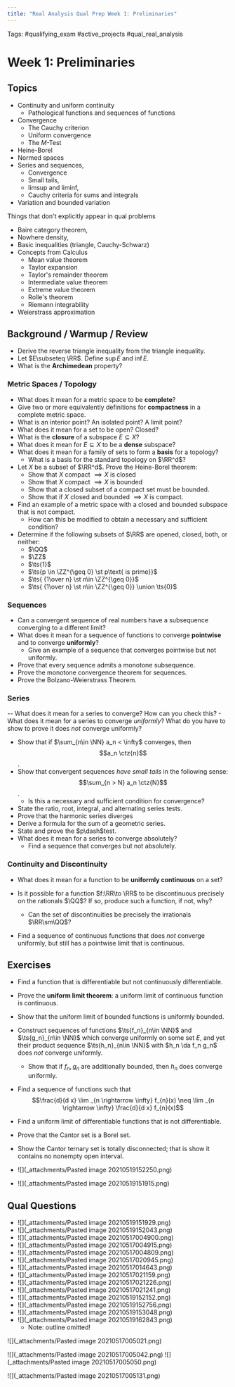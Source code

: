 ```yaml
---
title: "Real Analysis Qual Prep Week 1: Preliminaries"
---
```


Tags: #qualifying_exam #active_projects #qual_real_analysis

# Week 1: Preliminaries

## Topics


- Continuity and uniform continuity
	- Pathological functions and sequences of functions
- Convergence
	- The Cauchy criterion
	-  Uniform convergence
	-  The $M$-Test
-   Heine-Borel
-   Normed spaces
-   Series and sequences,
	- Convergence
	- Small tails, 
	- limsup and liminf, 
	- Cauchy criteria for sums and integrals
-   Variation and bounded variation

Things that don't explicitly appear in qual problems

-   Baire category theorem, 
-   Nowhere density, 
-   Basic inequalities (triangle, Cauchy-Schwarz)
- Concepts from Calculus
	- Mean value theorem
	- Taylor expansion
	- Taylor's remainder theorem
	- Intermediate value theorem
	- Extreme value theorem
	- Rolle's theorem
	- Riemann integrability
-   Weierstrass approximation

## Background / Warmup / Review

- Derive the reverse triangle inequality from the triangle inequality.
- Let $E\subseteq \RR$. Define $\sup E$ and $\inf E$.
- What is the **Archimedean** property?

### Metric Spaces / Topology
- What does it mean for a metric space to be **complete**?
- Give two or more equivalently definitions for **compactness** in a complete metric space.
- What is an interior point? An isolated point? A limit point?
- What does it mean for a set to be open? Closed?
- What is the **closure** of a subspace $E\subseteq X$?
- What does it mean for $E\subseteq X$ to be a **dense** subspace?
- What does it mean for a family of sets to form a **basis** for a topology?
	- What is a basis for the standard topology on $\RR^d$?
- Let $X$ be a subset of $\RR^d$. Prove the Heine-Borel theorem:
	- Show that $X$ compact $\implies X$ is closed
	- Show that $X$ compact $\implies X$ is bounded
	- Show that a closed subset of a compact set must be bounded.
	- Show that if $X$ closed and bounded $\implies X$ is compact. 
- Find an example of a metric space with a closed and bounded subspace that is not compact.
	- How can this be modified to obtain a necessary and sufficient condition?
- Determine if the following subsets of $\RR$ are opened, closed, both, or neither:
	- $\QQ$
	- $\ZZ$
	- $\ts{1}$
	- $\ts{p \in \ZZ^{\geq 0} \st p\text{ is prime}}$
	- $\ts{ {1\over n} \st n\in \ZZ^{\geq 0}}$
	-  $\ts{ {1\over n} \st n\in \ZZ^{\geq 0}} \union \ts{0}$

### Sequences
- Can a convergent sequence of real numbers have a subsequence converging to a different limit?
- What does it mean for a sequence of functions to converge **pointwise** and to converge **uniformly**?
	- Give an example of a sequence that converges pointwise but not uniformly.
- Prove that every sequence admits a monotone subsequence.
- Prove the monotone convergence theorem for sequences.
- Prove the Bolzano-Weierstrass Theorem.

### Series

-- What does it mean for a series to converge? How can you check this?
		- What does it mean for a series to converge *uniformly*? What do you have to show to prove it does *not* converge uniformly?
- Show that if $\sum_{n\in \NN} a_n < \infty$ converges, then $$a_n \ctz{n}$$.
- Show that convergent sequences *have small tails* in the following sense: $$\sum_{n > N} a_n \ctz{N}$$.
	- Is this a necessary and sufficient condition for convergence?
- State the ratio, root, integral, and alternating series tests.
- Prove that the harmonic series diverges
- Derive a formula for the sum of a geometric series.
- State and prove the $p\dash$test.
- What does it mean for a series to converge absolutely?
	- Find a sequence that converges but not absolutely.

### Continuity and Discontinuity

- What does it mean for a function to be **uniformly continuous** on a set?

- Is it possible for a function $f:\RR\to \RR$ to be discontinuous precisely on the rationals $\QQ$? If so, produce such a function, if not, why?
	- Can the set of discontinuities be precisely the irrationals $\RR\sm\QQ$?

- Find a sequence of continuous functions that does *not* converge uniformly, but still has a pointwise limit that is continuous.

## Exercises

- Find a function that is differentiable but not continuously differentiable.
- Prove the **uniform limit theorem**: a uniform limit of continuous function is continuous.
- Show that the uniform limit of bounded functions is uniformly bounded.
- Construct sequences of functions $\ts{f_n}_{n\in \NN}$ and $\ts{g_n}_{n\in \NN}$ which converge uniformly on some set $E$, and yet their product sequence $\ts{h_n}_{n\in \NN}$ with $h_n \da f_n g_n$ does *not* converge uniformly.
	- Show that if $f_n, g_n$ are additionally bounded, then $h_n$ does converge uniformly.
- Find a sequence of functions such that 
	$$\frac{d}{d x} \lim _{n \rightarrow \infty} f_{n}(x) \neq \lim _{n \rightarrow \infty} \frac{d}{d x} f_{n}(x)$$
- Find a uniform limit of differentiable functions that is not differentiable.
- Prove that the Cantor set is a Borel set.
- Show the Cantor ternary set is totally disconnected; that is show it contains no nonempty open interval.


- ![](_attachments/Pasted image 20210519152250.png)
- ![](_attachments/Pasted image 20210519151915.png)

## Qual Questions


- ![](_attachments/Pasted image 20210519151929.png)
- ![](_attachments/Pasted image 20210519152043.png)
- ![](_attachments/Pasted image 20210517004900.png)
- ![](_attachments/Pasted image 20210517004915.png)
- ![](_attachments/Pasted image 20210517004809.png)
- ![](_attachments/Pasted image 20210517020945.png)
- ![](_attachments/Pasted image 20210517014643.png)
- ![](_attachments/Pasted image 20210517021159.png)
- ![](_attachments/Pasted image 20210517021226.png)
- ![](_attachments/Pasted image 20210517021241.png)
- ![](_attachments/Pasted image 20210519152152.png)
- ![](_attachments/Pasted image 20210519152756.png)
- ![](_attachments/Pasted image 20210519153048.png)
- ![](_attachments/Pasted image 20210519162843.png)
	- Note: outline omitted!

![](_attachments/Pasted image 20210517005021.png)

![](_attachments/Pasted image 20210517005042.png)
![](_attachments/Pasted image 20210517005050.png)

![](_attachments/Pasted image 20210517005131.png)

